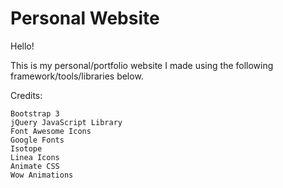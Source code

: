 # Personal Website

Hello!

This is my personal/portfolio website I made using the following framework/tools/libraries below.

Credits:

    Bootstrap 3
    jQuery JavaScript Library
    Font Awesome Icons
    Google Fonts
    Isotope
    Linea Icons
    Animate CSS
    Wow Animations

